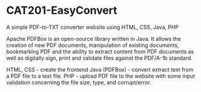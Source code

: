# CAT201-EasyConvert
A simple PDF-to-TXT converter website using HTML, CSS, Java, PHP


Apache PDFBox is an open-source library written in Java. It allows the creation of new PDF documents, manipulation of existing documents, bookmarking PDF and the ability to extract content from PDF documents as well as digitally sign, print and validate files against the PDF/A-1b standard.

HTML, CSS - create the frontend
Java (PDFBox) - convert extract text from a PDF file to a text file.
PHP - upload PDF file to the website with some input validation concerning the file size, type, and corrupt/error.
